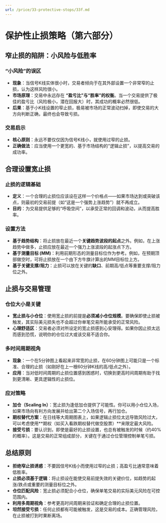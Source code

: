 ```yaml
---
url: /price/33-protective-stops/33f.md
---
```

# 保护性止损策略（第六部分）

## 窄止损的陷阱：小风险与低胜率

### “小风险”的误区

* **现象**：当信号K线实体很小时，交易者倾向于在其外部设置一个非常窄的止损，认为这样风险很小。
* **市场原理**：交易中永远存在 **“盈亏比”与“胜率”的权衡**。当一个交易提供了极佳的盈亏比（风险极小，潜在回报大）时，其成功的概率必然很低。
* **后果**：基于小K线设置的窄止损，极易被市场的正常波动扫掉，即使交易的大方向判断正确，最终也会导致亏损。

### 交易启示

* **核心原则**：永远不要仅仅因为信号K线小，就使用过窄的止损。
* **正确做法**：应当使用一个更宽的、基于市场结构的“逻辑止损”，以提高交易的成功率。

## 合理设置宽止损

### 止损的逻辑基础

* **定义**：一个合理的止损位应该设在这样一个价格点——如果市场达到或突破该点，则最初的交易前提（如“这是一个强势上涨趋势”）就不再成立。
* **目的**：为交易提供足够的“呼吸空间”，以承受正常的回调和波动，从而提高胜率。

### 设置方法

* **基于趋势结构**：将止损放在最近一个**关键趋势波段的起点**之外。例如，在上涨趋势中做多，止损应放在最近一个强力上涨波段的起涨点下方。
* **基于测量目标 (MM)**：利用前期形态的测量目标位作为参考。例如，在预期顶部做空时，可将止损放在一个由下方牛旗计算出的MM目标位上方。
* **基于关键支撑/阻力**：止损可以放在关键的**缺口**、前期高/低点等重要支撑/阻力位之外。

## 止损与交易管理

### 仓位大小是关键

* **宽止损与小仓位**：使用宽止损的前提是**必须减小仓位规模**。要确保即使止损被触发，其实际美元损失也不会超过你单笔交易所能承受的正常风险。
* **心理舒适区**：交易者必须对所设定的宽止损感到心安理得。如果你因止损太远而感到恐慌，说明你的仓位过大或该交易不适合你。

### 多时间周期视角

* **现象**：一个在5分钟图上看起来非常宽的止损，在60分钟图上可能只是一个标准、合理的止损（如刚好在上一根60分钟K线的高/低点之外）。
* **应用**：当对低时间周期的止损位置感到困惑时，切换到更高时间周期有助于找到更清晰、更具逻辑性的止损位。

### 应对策略

* **加仓（Scaling In）**：宽止损为逢低加仓提供了可能性。你可以用小仓位入场，如果市场向有利方向发展并给出第二个入场信号，再行加仓。
* **期权替代方案**：在日线等大周期图表上，如果逻辑止损位太远导致风险过大，可以考虑使用\*\*期权（如买入看跌期权替代做空股票）\*\*来限定最大风险。
* **接受亏损**：要认识到，即使是最好的止损设置，也总有被触发的时候（约40%的概率）。这是交易的正常组成部分，关键在于通过仓位管理控制单笔亏损。

## 总结原则

* **拒绝窄止损诱惑**：不要因信号K线小而使用过窄的止损；高盈亏比通常意味着低胜率。
* **止损必须基于逻辑**：将止损设在能使交易前提失效的关键价位，如趋势的起涨/跌点或重要的测量目标位之外。
* **仓位匹配风险**：宽止损必须配合小仓位，确保单笔交易的实际美元风险在可控范围内。
* **利用多周期视角**：参考更高时间周期来验证和确定合理的止损位置。
* **坦然接受亏损**：任何止损都有可能被触发，这是交易的成本。正确管理风险，在止损被打到时果断离场。
